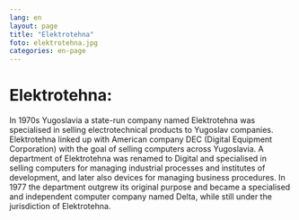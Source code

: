 ```yaml
---
lang: en
layout: page
title: "Elektrotehna"
foto: elektrotehna.jpg
categories: en-page
---
```


# Elektrotehna:
In 1970s Yugoslavia a state-run company named Elektrotehna was specialised in selling
electrotechnical products to Yugoslav companies. Elektrotehna linked up with American
company DEC (Digital Equipment Corporation) with the goal of selling computers across
Yugoslavia. A department of Elektrotehna was renamed to Digital and specialised in selling
computers for managing industrial processes and institutes of development, and later also
devices for managing business procedures. In 1977 the department outgrew its original
purpose and became a specialised and independent computer company named Delta, while
still under the jurisdiction of Elektrotehna.

<!---Picture 1: Poster from 1953 advertising Elektrotehna, a company marketing and selling
electrotechnical products.-->
